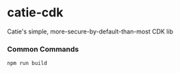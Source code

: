 # catie-cdk
Catie's simple, more-secure-by-default-than-most CDK lib



### Common Commands

`npm run build`